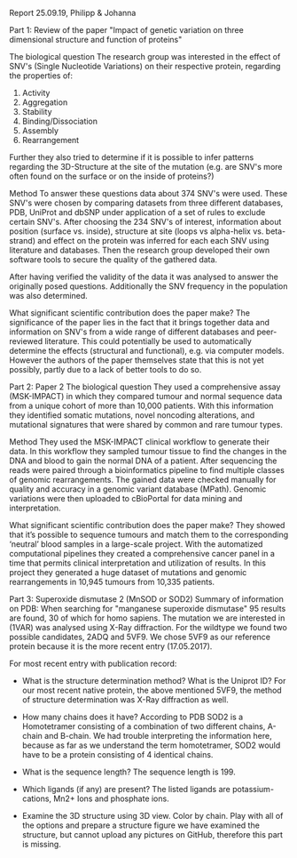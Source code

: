 Report 25.09.19, Philipp & Johanna

Part 1: Review of the paper "Impact of genetic variation on three dimensional structure and
function of proteins"


The biological question
The research group was interested in the effect of SNV's (Single Nucleotide Variations) on their respective protein,
regarding the properties of:
1. Activity
2. Aggregation
3. Stability
4. Binding/Dissociation
5. Assembly
6. Rearrangement

Further they also tried to determine if it is possible to infer patterns regarding the 3D-Structure at the site of the mutation
(e.g. are SNV's more often found on the surface or on the inside of proteins?)


Method
To answer these questions data about 374 SNV's were used. These SNV's were chosen by comparing datasets from three different
databases, PDB, UniProt and dbSNP under application of a set of rules to exclude certain SNV's.
After choosing the 234 SNV's of interest, information about position (surface vs. inside), structure at site (loops vs alpha-helix
vs. beta-strand) and effect on the protein was inferred for each each SNV using literature and databases.
Then the research group developed their own software tools to secure the quality of the gathered data.

After having verified the validity of the data it was analysed to answer the originally posed questions. Additionally
the SNV frequency in the population was also determined.


What significant scientific contribution does the paper make?
The significance of the paper lies in the fact that it brings together data and information on SNV's from a wide
range of different databases and peer-reviewed literature. This could potentially be used to automatically determine
the effects (structural and functional), e.g. via computer models.
However the authors of the paper themselves state that this is not yet possibly, partly due to a lack of better tools
to do so.










Part 2: Paper 2
The biological question
They used a comprehensive assay (MSK-IMPACT) in which they compared tumour and normal sequence data from a unique cohort
of more than 10,000 patients. With this information they identified somatic mutations, novel noncoding alterations, and
mutational signatures that were shared by common and rare tumour types.


Method
They used the MSK-IMPACT clinical workflow to generate their data. In this workflow they sampled tumour tissue to find the
changes in the DNA and blood to gain the normal DNA of a patient. After sequencing the reads were paired through a
bioinformatics pipeline to find multiple classes of genomic rearrangements. The gained data were checked manually for
quality and accuracy in a genomic variant database (MPath). Genomic variations were then uploaded to cBioPortal for data
mining and interpretation.


What significant scientific contribution does the paper make?
They showed that it’s possible to sequence tumours and match them to the corresponding ‘neutral’ blood samples
in a large-scale project. With the automatized computational pipelines they created a comprehensive cancer panel in a
time that permits clinical interpretation and utilization of results. In this project they generated a huge dataset of
mutations and genomic rearrangements in 10,945 tumours from 10,335 patients.









Part 3: Superoxide dismutase 2 (MnSOD or SOD2)
Summary of information on PDB:
When searching for "manganese superoxide dismutase" 95 results are found, 30 of which for homo sapiens.
The mutation we are interested in (1VAR) was analysed using X-Ray diffraction. For the wildtype we found two
possible candidates, 2ADQ and 5VF9. We chose 5VF9 as our reference protein because it is the more recent entry (17.05.2017).


For most recent entry with publication record:
- What is the structure determination method? What is the Uniprot ID?
For our most recent native protein, the above mentioned 5VF9, the method of structure determination was X-Ray diffraction as well.

- How many chains does it have?
According to PDB SOD2 is a Homotetramer consisting of a combination of two different chains, A-chain and B-chain.
We had trouble interpreting the information here, because as far as we understand the term homotetramer, SOD2 would
have to be a protein consisting of 4 identical chains.

- What is the sequence length?
The sequence length is 199.

- Which ligands (if any) are present?
The listed ligands are potassium-cations, Mn2+ Ions and phosphate ions.

- Examine the 3D structure using 3D view. Color by chain. Play with all of the options and prepare a structure figure
we have examined the structure, but cannot upload any pictures on GitHub, therefore this part is missing.
